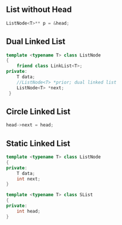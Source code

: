 List without Head
---
```cpp
ListNode<T>** p = &head;
```

Dual Linked List
---
```cpp
template <typename T> class ListNode
{
	friend class LinkList<T>;
private:
	T data;
	//ListNode<T> *prior; dual linked list
	ListNode<T> *next;
 }
 ```
 
 Circle Linked List
 ---
 ```cpp
 head->next = head;
 ```

Static Linked List
---
```cpp
template <typename T> class ListNode
{
private:
	T data;
	int next;
}

template <typename T> class SList
{
private:
	int head;
}
```

